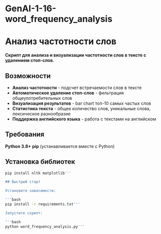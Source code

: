 # GenAI-1-16-word_frequency_analysis
# Анализ частотности слов

**Скрипт для анализа и визуализации частотности слов в тексте с удалением стоп-слов.**

## Возможности

-  **Анализ частотности** - подсчет встречаемости слов в тексте
-  **Автоматическое удаление стоп-слов** - фильтрация общеупотребительных слов
-  **Визуализация результатов** - bar chart топ-10 самых частых слов
-  **Статистика текста** - общее количество слов, уникальные слова, лексическое разнообразие
-  **Поддержка английского языка** - работа с текстами на английском

## Требования

**Python 3.8+**
**pip** (устанавливается вместе с Python)

## Установка библиотек

```bash
pip install nltk matplotlib'''

## Быстрый старт

Установите зависимости:

'''bash
pip install -r requirements.txt'''

Запустите скрипт:

'''bash
python word_frequency_analysis.py'''
